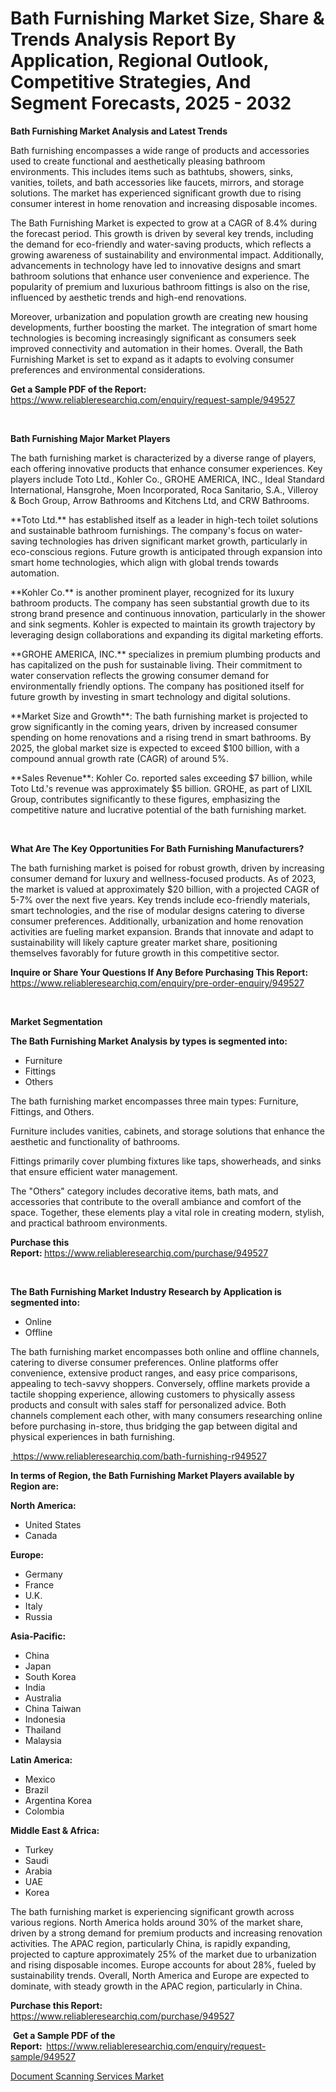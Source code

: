 <p><h1>Bath Furnishing Market Size, Share & Trends Analysis Report By Application, Regional Outlook, Competitive Strategies, And Segment Forecasts, 2025 - 2032</h1></p><p><strong>Bath Furnishing Market Analysis and Latest Trends</strong></p>
<p><p>Bath furnishing encompasses a wide range of products and accessories used to create functional and aesthetically pleasing bathroom environments. This includes items such as bathtubs, showers, sinks, vanities, toilets, and bath accessories like faucets, mirrors, and storage solutions. The market has experienced significant growth due to rising consumer interest in home renovation and increasing disposable incomes.</p><p>The Bath Furnishing Market is expected to grow at a CAGR of 8.4% during the forecast period. This growth is driven by several key trends, including the demand for eco-friendly and water-saving products, which reflects a growing awareness of sustainability and environmental impact. Additionally, advancements in technology have led to innovative designs and smart bathroom solutions that enhance user convenience and experience. The popularity of premium and luxurious bathroom fittings is also on the rise, influenced by aesthetic trends and high-end renovations.</p><p>Moreover, urbanization and population growth are creating new housing developments, further boosting the market. The integration of smart home technologies is becoming increasingly significant as consumers seek improved connectivity and automation in their homes. Overall, the Bath Furnishing Market is set to expand as it adapts to evolving consumer preferences and environmental considerations.</p></p>
<p><strong>Get a Sample PDF of the Report:&nbsp;</strong> <a href="https://www.reliableresearchiq.com/enquiry/request-sample/949527?utm_campaign=3180&utm_medium=2&utm_source=Github&utm_content=ia&utm_term=07032025&utm_id=bath-furnishing">https://www.reliableresearchiq.com/enquiry/request-sample/949527</a></p>
<p>&nbsp;</p>
<p><strong>Bath Furnishing Major Market Players</strong></p>
<p><p>The bath furnishing market is characterized by a diverse range of players, each offering innovative products that enhance consumer experiences. Key players include Toto Ltd., Kohler Co., GROHE AMERICA, INC., Ideal Standard International, Hansgrohe, Moen Incorporated, Roca Sanitario, S.A., Villeroy & Boch Group, Arrow Bathrooms and Kitchens Ltd, and CRW Bathrooms.</p><p>**Toto Ltd.** has established itself as a leader in high-tech toilet solutions and sustainable bathroom furnishings. The company's focus on water-saving technologies has driven significant market growth, particularly in eco-conscious regions. Future growth is anticipated through expansion into smart home technologies, which align with global trends towards automation.</p><p>**Kohler Co.** is another prominent player, recognized for its luxury bathroom products. The company has seen substantial growth due to its strong brand presence and continuous innovation, particularly in the shower and sink segments. Kohler is expected to maintain its growth trajectory by leveraging design collaborations and expanding its digital marketing efforts.</p><p>**GROHE AMERICA, INC.** specializes in premium plumbing products and has capitalized on the push for sustainable living. Their commitment to water conservation reflects the growing consumer demand for environmentally friendly options. The company has positioned itself for future growth by investing in smart technology and digital solutions.</p><p>**Market Size and Growth**: The bath furnishing market is projected to grow significantly in the coming years, driven by increased consumer spending on home renovations and a rising trend in smart bathrooms. By 2025, the global market size is expected to exceed $100 billion, with a compound annual growth rate (CAGR) of around 5%.</p><p>**Sales Revenue**: Kohler Co. reported sales exceeding $7 billion, while Toto Ltd.'s revenue was approximately $5 billion. GROHE, as part of LIXIL Group, contributes significantly to these figures, emphasizing the competitive nature and lucrative potential of the bath furnishing market.</p></p>
<p>&nbsp;</p>
<p><strong>What Are The Key Opportunities For Bath Furnishing Manufacturers?</strong></p>
<p><p>The bath furnishing market is poised for robust growth, driven by increasing consumer demand for luxury and wellness-focused products. As of 2023, the market is valued at approximately $20 billion, with a projected CAGR of 5-7% over the next five years. Key trends include eco-friendly materials, smart technologies, and the rise of modular designs catering to diverse consumer preferences. Additionally, urbanization and home renovation activities are fueling market expansion. Brands that innovate and adapt to sustainability will likely capture greater market share, positioning themselves favorably for future growth in this competitive sector.</p></p>
<p><strong>Inquire or Share Your Questions If Any Before Purchasing This Report:</strong> <a href="https://www.reliableresearchiq.com/enquiry/pre-order-enquiry/949527?utm_campaign=3180&utm_medium=2&utm_source=Github&utm_content=ia&utm_term=07032025&utm_id=bath-furnishing">https://www.reliableresearchiq.com/enquiry/pre-order-enquiry/949527</a></p>
<p>&nbsp;</p>
<p><strong>Market Segmentation</strong></p>
<p><strong>The Bath Furnishing Market Analysis by types is segmented into:</strong></p>
<p><ul><li>Furniture</li><li>Fittings</li><li>Others</li></ul></p>
<p><p>The bath furnishing market encompasses three main types: Furniture, Fittings, and Others. </p><p>Furniture includes vanities, cabinets, and storage solutions that enhance the aesthetic and functionality of bathrooms. </p><p>Fittings primarily cover plumbing fixtures like taps, showerheads, and sinks that ensure efficient water management. </p><p>The "Others" category includes decorative items, bath mats, and accessories that contribute to the overall ambiance and comfort of the space. Together, these elements play a vital role in creating modern, stylish, and practical bathroom environments.</p></p>
<p><strong>Purchase this Report:&nbsp;</strong><a href="https://www.reliableresearchiq.com/purchase/949527?utm_campaign=3180&utm_medium=2&utm_source=Github&utm_content=ia&utm_term=07032025&utm_id=bath-furnishing">https://www.reliableresearchiq.com/purchase/949527</a></p>
<p>&nbsp;</p>
<p><strong>The Bath Furnishing Market Industry Research by Application is segmented into:</strong></p>
<p><ul><li>Online</li><li>Offline</li></ul></p>
<p><p>The bath furnishing market encompasses both online and offline channels, catering to diverse consumer preferences. Online platforms offer convenience, extensive product ranges, and easy price comparisons, appealing to tech-savvy shoppers. Conversely, offline markets provide a tactile shopping experience, allowing customers to physically assess products and consult with sales staff for personalized advice. Both channels complement each other, with many consumers researching online before purchasing in-store, thus bridging the gap between digital and physical experiences in bath furnishing.</p></p>
<p><a href="https://www.reliableresearchiq.com/bath-furnishing-r949527?utm_campaign=3180&utm_medium=2&utm_source=Github&utm_content=ia&utm_term=07032025&utm_id=bath-furnishing">&nbsp;https://www.reliableresearchiq.com/bath-furnishing-r949527</a></p>
<p><strong>In terms of Region, the Bath Furnishing Market Players available by Region are:</strong></p>
<p>
    <p> <strong> North America: </strong>
        <ul>
            <li>United States</li>
            <li>Canada</li>
        </ul>
        </p> 
    <p> <strong> Europe: </strong>
        <ul>
            <li>Germany</li>
            <li>France</li>
            <li>U.K.</li>
            <li>Italy</li>
            <li>Russia</li>
        </ul>
        </p> 
    <p> <strong> Asia-Pacific: </strong>
        <ul>
            <li>China</li>
            <li>Japan</li>
            <li>South Korea</li>
            <li>India</li>
            <li>Australia</li>
            <li>China Taiwan</li>
            <li>Indonesia</li>
            <li>Thailand</li>
            <li>Malaysia</li>
        </ul>
        </p> 
    <p> <strong> Latin America: </strong>
        <ul>
            <li>Mexico</li>
            <li>Brazil</li>
            <li>Argentina Korea</li>
            <li>Colombia</li>
        </ul>
        </p> 
    <p> <strong> Middle East & Africa: </strong>
        <ul>
            <li>Turkey</li>
            <li>Saudi</li>
            <li>Arabia</li>
            <li>UAE</li>
            <li>Korea</li>
        </ul>
    </p>
    </p>
<p><p>The bath furnishing market is experiencing significant growth across various regions. North America holds around 30% of the market share, driven by a strong demand for premium products and increasing renovation activities. The APAC region, particularly China, is rapidly expanding, projected to capture approximately 25% of the market due to urbanization and rising disposable incomes. Europe accounts for about 28%, fueled by sustainability trends. Overall, North America and Europe are expected to dominate, with steady growth in the APAC region, particularly in China.</p></p>
<p><strong>Purchase this Report: </strong><a href="https://www.reliableresearchiq.com/purchase/949527?utm_campaign=3180&utm_medium=2&utm_source=Github&utm_content=ia&utm_term=07032025&utm_id=bath-furnishing">https://www.reliableresearchiq.com/purchase/949527</a></p>
<p>&nbsp;<strong>Get a Sample PDF of the Report:&nbsp;&nbsp;</strong><a href="https://www.reliableresearchiq.com/enquiry/request-sample/949527?utm_campaign=3180&utm_medium=2&utm_source=Github&utm_content=ia&utm_term=07032025&utm_id=bath-furnishing">https://www.reliableresearchiq.com/enquiry/request-sample/949527</a></p>
<p><strong></strong></p>
<p><p><a href="https://github.com/akermigarib/Market-Research-Report-List-1/blob/main/document-scanning-services-market.md?utm_campaign=3180&utm_medium=2&utm_source=Github&utm_content=ia&utm_term=07032025&utm_id=bath-furnishing">Document Scanning Services Market</a></p></p>